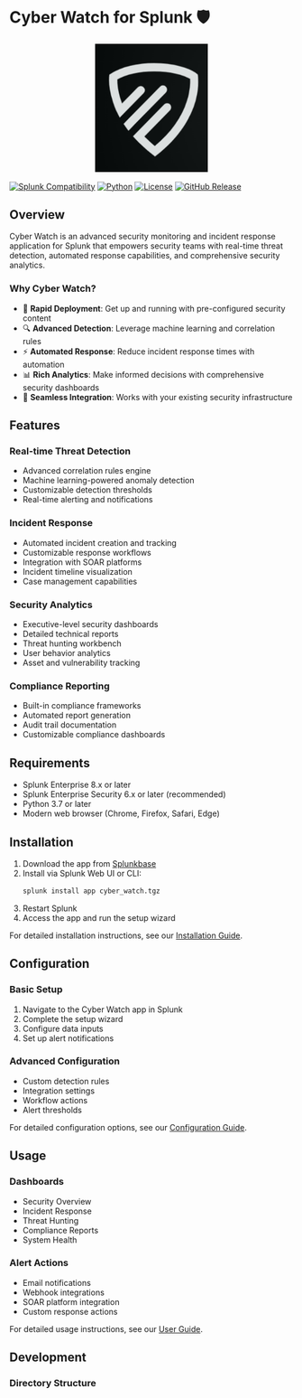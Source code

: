 # Cyber Watch for Splunk 🛡️

<p align="center">
  <img src="static/appIcon.png" alt="Cyber Watch Logo" width="200"/>
</p>

[![Splunk Compatibility](https://img.shields.io/badge/Splunk-8.x%2B-blue.svg)](https://www.splunk.com)
[![Python](https://img.shields.io/badge/Python-3.7%2B-green.svg)](https://www.python.org)
[![License](https://img.shields.io/badge/License-Apache%202.0-orange.svg)](LICENSE)
[![GitHub Release](https://img.shields.io/github/v/release/your-org/cyber-watch.svg)](https://github.com/your-org/cyber-watch/releases)

## Overview

Cyber Watch is an advanced security monitoring and incident response application for Splunk that empowers security teams with real-time threat detection, automated response capabilities, and comprehensive security analytics.

### Why Cyber Watch?

- 🚀 **Rapid Deployment**: Get up and running with pre-configured security content
- 🔍 **Advanced Detection**: Leverage machine learning and correlation rules
- ⚡ **Automated Response**: Reduce incident response times with automation
- 📊 **Rich Analytics**: Make informed decisions with comprehensive security dashboards
- 🔄 **Seamless Integration**: Works with your existing security infrastructure

## Features

### Real-time Threat Detection
- Advanced correlation rules engine
- Machine learning-powered anomaly detection
- Customizable detection thresholds
- Real-time alerting and notifications

### Incident Response
- Automated incident creation and tracking
- Customizable response workflows
- Integration with SOAR platforms
- Incident timeline visualization
- Case management capabilities

### Security Analytics
- Executive-level security dashboards
- Detailed technical reports
- Threat hunting workbench
- User behavior analytics
- Asset and vulnerability tracking

### Compliance Reporting
- Built-in compliance frameworks
- Automated report generation
- Audit trail documentation
- Customizable compliance dashboards

## Requirements

- Splunk Enterprise 8.x or later
- Splunk Enterprise Security 6.x or later (recommended)
- Python 3.7 or later
- Modern web browser (Chrome, Firefox, Safari, Edge)

## Installation

1. Download the app from [Splunkbase](https://splunkbase.splunk.com/app/cyber-watch)
2. Install via Splunk Web UI or CLI:
   ```bash
   splunk install app cyber_watch.tgz
   ```
3. Restart Splunk
4. Access the app and run the setup wizard

For detailed installation instructions, see our [Installation Guide](docs/installation.md).

## Configuration

### Basic Setup
1. Navigate to the Cyber Watch app in Splunk
2. Complete the setup wizard
3. Configure data inputs
4. Set up alert notifications

### Advanced Configuration
- Custom detection rules
- Integration settings
- Workflow actions
- Alert thresholds

For detailed configuration options, see our [Configuration Guide](docs/configuration.md).

## Usage

### Dashboards
- Security Overview
- Incident Response
- Threat Hunting
- Compliance Reports
- System Health

### Alert Actions
- Email notifications
- Webhook integrations
- SOAR platform integration
- Custom response actions

For detailed usage instructions, see our [User Guide](docs/user_guide.md).

## Development

### Directory Structure 
